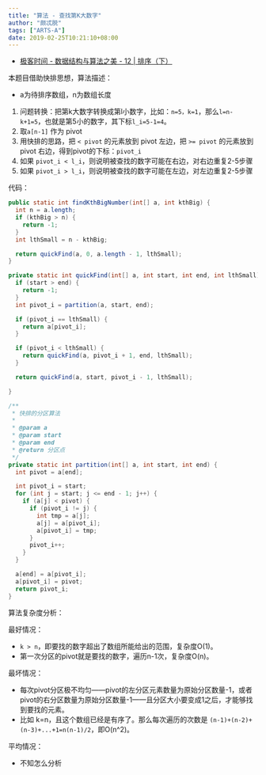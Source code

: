 ```yaml
---
title: "算法 - 查找第K大数字"
author: "颇忒脱"
tags: ["ARTS-A"]
date: 2019-02-25T10:21:10+08:00
---
```


<!--more-->

* [极客时间 - 数据结构与算法之美 - 12 | 排序（下）][1]


本题目借助快排思想，算法描述：

* a为待排序数组，n为数组长度

1. 问题转换：把第k大数字转换成第l小数字，比如：`n=5，k=1`，那么`l=n-k+1=5`，也就是第5小的数字，其下标`l_i=5-1=4`。
1. 取`a[n-1]` 作为 pivot
1. 用快排的思路，把 `< pivot` 的元素放到 pivot 左边，把 `>= pivot` 的元素放到 pivot 右边，得到pivot的下标：`pivot_i`
1. 如果 `pivot_i < l_i`，则说明被查找的数字可能在右边，对右边重复2-5步骤
1. 如果 `pivot_i > l_i`，则说明被查找的数字可能在左边，对左边重复2-5步骤

代码：

```java
public static int findKthBigNumber(int[] a, int kthBig) {
  int n = a.length;
  if (kthBig > n) {
    return -1;
  }
  int lthSmall = n - kthBig;

  return quickFind(a, 0, a.length - 1, lthSmall);
}

private static int quickFind(int[] a, int start, int end, int lthSmall) {
  if (start > end) {
    return -1;
  }
  int pivot_i = partition(a, start, end);

  if (pivot_i == lthSmall) {
    return a[pivot_i];
  }

  if (pivot_i < lthSmall) {
    return quickFind(a, pivot_i + 1, end, lthSmall);
  }

  return quickFind(a, start, pivot_i - 1, lthSmall);

}

/**
 * 快排的分区算法
 *
 * @param a
 * @param start
 * @param end
 * @return 分区点
 */
private static int partition(int[] a, int start, int end) {
  int pivot = a[end];

  int pivot_i = start;
  for (int j = start; j <= end - 1; j++) {
    if (a[j] < pivot) {
      if (pivot_i != j) {
        int tmp = a[j];
        a[j] = a[pivot_i];
        a[pivot_i] = tmp;
      }
      pivot_i++;
    }
  }

  a[end] = a[pivot_i];
  a[pivot_i] = pivot;
  return pivot_i;
}
```

算法复杂度分析：

最好情况：

* `k > n`，即要找的数字超出了数组所能给出的范围，复杂度O(1)。
* 第一次分区的pivot就是要找的数字，遍历n-1次，复杂度O(n)。

最坏情况：

* 每次pivot分区极不均匀——pivot的左分区元素数量为原始分区数量-1，或者pivot的右分区数量为原始分区数量-1——且分区大小要变成1之后，才能够找到要找的元素。
* 比如 k=n，且这个数组已经是有序了。那么每次遍历的次数是 `(n-1)+(n-2)+(n-3)+...+1=n(n-1)/2`，即O(n^2)。

平均情况：

* 不知怎么分析

[1]: https://time.geekbang.org/column/article/41913
[merge-sort]: ../11-merge-sort